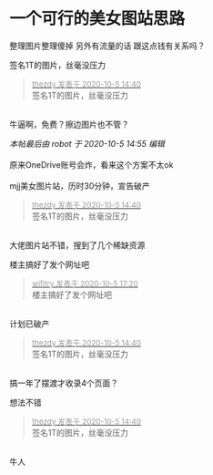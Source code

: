 # 一个可行的美女图站思路


整理图片整理傻掉 另外有流量的话 跟这点钱有关系吗？

签名1T的图片，丝毫没压力

<div class="quote"><blockquote><font size="2"><a href="https://www.hostloc.com/forum.php?mod=redirect&amp;goto=findpost&amp;pid=9261067&amp;ptid=751100" target="_blank"><font color="#999999">thezdy 发表于 2020-10-5 14:40</font></a></font><br />
签名1T的图片，丝毫没压力</blockquote></div><br />
牛逼啊，免费？擦边图片也不管？

<i class="pstatus"> 本帖最后由 robot 于 2020-10-5 14:55 编辑 </i><br />
<br />
原来OneDrive账号会炸，看来这个方案不太ok<img src="static/image/smiley/yct/002.gif" smilieid="30" border="0" alt="" /><br />
<br />
mjj美女图片站，历时30分钟，宣告破产<img src="static/image/smiley/yct/016.gif" smilieid="51" border="0" alt="" /> 

<div class="quote"><blockquote><font size="2"><a href="https://www.hostloc.com/forum.php?mod=redirect&amp;goto=findpost&amp;pid=9261067&amp;ptid=751100" target="_blank"><font color="#999999">thezdy 发表于 2020-10-5 14:40</font></a></font><br />
签名1T的图片，丝毫没压力</blockquote></div><br />
大佬图片站不错，搜到了几个稀缺资源

楼主搞好了发个网址吧

<div class="quote"><blockquote><font size="2"><a href="https://www.hostloc.com/forum.php?mod=redirect&amp;goto=findpost&amp;pid=9261614&amp;ptid=751100" target="_blank"><font color="#999999">wifitry 发表于 2020-10-5 17:20</font></a></font><br />
楼主搞好了发个网址吧</blockquote></div><br />
计划已破产<img src="static/image/smiley/yct/014.gif" smilieid="45" border="0" alt="" />

<div class="quote"><blockquote><font size="2"><a href="https://www.hostloc.com/forum.php?mod=redirect&amp;goto=findpost&amp;pid=9261067&amp;ptid=751100" target="_blank"><font color="#999999">thezdy 发表于 2020-10-5 14:40</font></a></font><br />
签名1T的图片，丝毫没压力</blockquote></div><br />
搞一年了摆渡才收录4个页面？<img src="static/image/smiley/default/lol.gif" smilieid="12" border="0" alt="" />

想法不错

<div class="quote"><blockquote><font size="2"><a href="https://www.hostloc.com/forum.php?mod=redirect&amp;goto=findpost&amp;pid=9261067&amp;ptid=751100" target="_blank"><font color="#999999">thezdy 发表于 2020-10-5 14:40</font></a></font><br />
签名1T的图片，丝毫没压力</blockquote></div><br />
牛人
